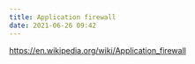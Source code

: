 ```yaml
---
title: Application firewall
date: 2021-06-26 09:42
---
```


https://en.wikipedia.org/wiki/Application_firewall
